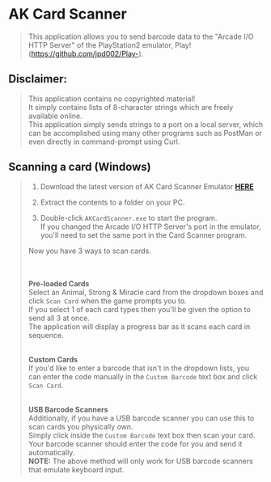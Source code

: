 # AK Card Scanner
> This application allows you to send barcode data to the "Arcade I/O HTTP Server" of the PlayStation2 emulator, Play! (https://github.com/jpd002/Play-).

## Disclaimer:
> This application contains no copyrighted material!<br>
> It simply contains lists of 8-character strings which are freely available online.<br>
> This application simply sends strings to a port on a local server, which can be accomplished using many other programs such as PostMan or even directly in command-prompt using Curl.



## Scanning a card (Windows)
> 1. Download the latest version of AK Card Scanner Emulator  [**HERE**](<https://github.com/Gama-Tech/AK-Card-Scanner-Releases/releases/tag/release>)
> 
> 2. Extract the contents to a folder on your PC.
> 
> 3. Double-click `AKCardScanner.exe` to start the program.<br>
> If you changed the Arcade I/O HTTP Server's port in the emulator, you'll need to set the same port in the Card Scanner program. 
> 
> Now you have 3 ways to scan cards.<br><br><br>
>
> 
> **Pre-loaded Cards<br>**
> Select an Animal, Strong & Miracle card from the dropdown boxes and click `Scan Card` when the game prompts you to.<br>
> If you select 1 of each card types then you'll be given the option to send all 3 at once.<br>
> The application will display a progress bar as it scans each card in sequence.<br><br>
> 
> **Custom Cards**<br>
> If you'd like to enter a barcode that isn't in the dropdown lists, you can enter the code manually in the `Custom Barcode` text box and click `Scan Card`.<br><br>
> 
> **USB Barcode Scanners<br>**
> Additionally, if you have a USB barcode scanner you can use this to scan cards you physically own.<br>
> Simply click inside the `Custom Barcode` text box then scan your card.<br>
> Your barcode scanner should enter the code for you and send it automatically.<br>
> **NOTE:** The above method will only work for USB barcode scanners that emulate keyboard input.
